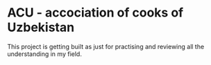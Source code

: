 # ACU - accociation of cooks of Uzbekistan
This project is getting built as just for practising and reviewing all the understanding in my field. 
